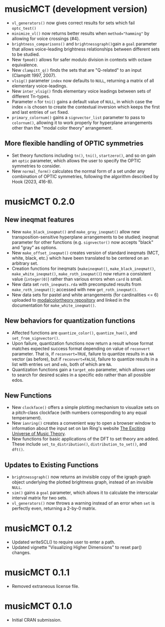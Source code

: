 # musicMCT (development version)

* `vl_generators()` now gives correct results for sets which fail `optc_test()`
* `minimize_vl()` now returns better results when `method="hamming"` by allowing for voice crossings (#4).
* `brightness_comparisons()` and `brightnessgraph()`gain a `goal` parameter that allows voice-leading brightness
  relationships between different sets to be studied.
* New `fpmod()` allows for safer modulo division in contexts with octave equivalence.
* New `clampitt_q()` finds the sets that are "Q-related" to an input (Clampitt 1997, 2007).
* `vlsig()` parameter `index` now defaults to `NULL`, returning a matrix of all elementary voice-leadings.
* New `inter_vlsig()` finds elementary voice leadings between sets of different Tn-types.
* Parameter `n` for `tni()` gains a default value of `NULL`, in which case the index `n` is chosen to 
  create the contextual inversion which keeps the first and last entries of `set` fixed.
* `primary_colornum()` gains a `signvector_list` parameter to pass to `colornum()`, allowing it to work
  properly for hyperplane arrangements other than the "modal color theory" arrangement.

## More flexible handling of OPTIC symmetries
* Set theory functions including `tn()`, `tni()`, `startzero()`, and so on gain an `optic` parameter, which allows the
  user to specify the OPTIC symmetries to consider.
* New `normal_form()` calculates the normal form of a set under any combination of OPTIC symmetries, following
  the algorithm described by Hook (2023, 416-8).

# musicMCT 0.2.0

## New ineqmat features

* New `make_black_ineqmat()` and `make_gray_ineqmat()` allow new transposition-sensitive
  hyperplane arrangements to be studied; ineqmat parameter for other functions (e.g. 
  `signvector()` now accepts "black" and "gray" as options.
* New `make_offset_ineqmat()` creates version of standard ineqmats (MCT, white, black, etc.)
  which have been translated to be centered on an arbitrary set.
* Creation functions for ineqmats (`makeineqmat()`, `make_black_ineqmat()`, `make_white_ineqmat()`,
  `make_roth_ineqmat()`) now return a consistent value (`integer(0)`) rather than various errors
  when `card` is small.
* New data set `roth_ineqmats.rda` with precomputed results from `make_roth_ineqmat()`;
  accessed with new `get_roth_ineqmat()`.
* New data sets for pastel and white arrangements (for cardinalities <= 6) uploaded to
  [modalcolortheory repository](https://github.com/satbq/modalcolortheory) and linked
  in the documentation for `make_white_ineqmat()`.

## New behaviors for quantization functions 
* Affected functions are `quantize_color()`, `quantize_hue()`, 
  and `set_from_signvector()`.
* Upon failure, quantization functions now return a result whose format matches
  expected success format depending on value of `reconvert` parameter. That is,
  if `reconvert=TRUE`, failure to quantize results in a `NA` vector (as before), but
  if `reconvert=FALSE`, failure to quantize results in a list with entries `set` and
  `edo`, both of which are `NA`.
* Quantization functions gain a `target_edo` parameter, which allows user to search
  for desired scales in a specific edo rather than all possible edos.

## New Functions

* New `clockface()` offers a simple plotting mechanism to visualize sets on
  a pitch-class clockface (with numbers corresponding to any equal temperament).
* New `ianring()` creates a convenient way to open a browser window to information
  about the input set on Ian Ring's website 
  [The Exciting Universe of Music Theory](https://ianring.com/musictheory/).
* New functions for basic applications of the DFT to set theory are added. These 
  include `set_to_distribution()`, `distribution_to_set()`, and `dft()`.

## Updates to Existing Functions

* `brightnessgraph()` now returns an invisible copy of the igraph graph object
  underlying the plotted brightness graph, instead of an invisible `NULL`.
* `sim()` gains a `goal` parameter, which allows it to calculate the interscalar
  interval matrix for two sets.
* `vl_generators()` now throws a warning instead of an error when `set` is 
  perfectly even, returning a 2-by-0 matrix.

# musicMCT 0.1.2

* Updated writeSCL() to require user to enter a path.
* Updated vignette "Visualizing Higher Dimensions" to reset par() changes.

# musicMCT 0.1.1

* Removed extraneous license file.

# musicMCT 0.1.0

* Initial CRAN submission.
